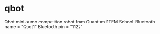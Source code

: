 # qbot
Qbot mini-sumo competition robot from Quantum STEM School.
Bluetooth name = "Qbot1"
Bluetooth pin  = "1122"

